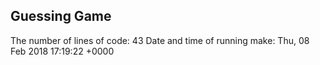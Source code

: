 ## Guessing Game
The number of lines of code: 43
Date and time of running make: Thu, 08 Feb 2018 17:19:22 +0000
